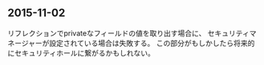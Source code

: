 ## 2015-11-02
リフレクションでprivateなフィールドの値を取り出す場合に、
セキュリティマネージャーが設定されている場合は失敗する。
この部分がもしかしたら将来的にセキュリティホールに繋がるかもしれない。
